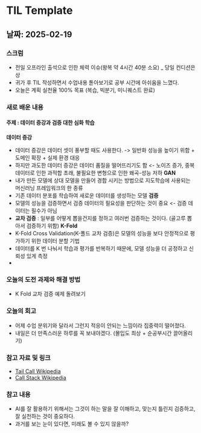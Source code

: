 # TIL Template

## 날짜: 2025-02-19

### 스크럼
- 전일 오프라인 출석으로 인한 체력 이슈(왕복 약 4시간 40분 소요) _ 당일 컨디션은 상
- 귀가 후 TIL 작성하면서 수업내용 톧아보기로 공부 시간에 아쉬움을 느꼈다.
- 오늘은 계획 실천율 100% 목표 (복습, 빅분기, 미니퀘스트 완료)

### 새로 배운 내용
#### 주제 : 데이터 증강과 검증 대한 심화 학습
**데이터 증강**
- 데이터 증강은 데이터 셋이 풍부할 때도 사용한다. -> 일반화 성능을 높이기 위함 + 도메인 확장 + 실제 환경 대응
- 하지만 과도한 데이터 증강은 데이터 품질을 떨어뜨리기도 함 <- 노이즈 증가, 중복 데이터로 인한 과적합 초래, 불필요한 변형으로 인한 왜곡-성능 저하
**GAN**
- 내가 만든 모델에 상대 모델을 만들어 경합 시키는 방법으로 지도학습에 사용되는 머신러닝 프레임워크의 한 종류
- 기존 데이터 분포를 학습하여 새로운 데이터를 생성하는 모델 
 **검증**
- 모델의 성능을 검증하면서 검증 데이터의 필요성을 판단하는 것이 중요 <- 검증 데이터는 필수가 아님
- **교차 검증** : 일부를 어떻게 뽑을건지를 정하고 여러번 검증하는 것이다. (골고루 뽑아서 검증하기 위함)
**K-Fold**
- K-Fold Cross Validation(K-폴드 교차 검증)은 모델의 성능을 보다 안정적으로 평가하기 위한 데이터 분할 기법
- 데이터를 K 번 나눠서 학습과 평가를 반복하기 때문에, 모델 성능을 더 공정하고 신뢰성 있게 측정
- 
### 오늘의 도전 과제와 해결 방법
- K Fold 교차 검증 예제 돌려보기

### 오늘의 회고
- 어제 수업 분위기와 달라서 그런지 적응이 안되는 느낌이라 집중력이 떨어졌다.
- 내일은 더 만족스러운 하루를 꼭 보내야겠다. (몰입도 최상 + 순공부시간 끌어올리기)

### 참고 자료 및 링크
- [Tail Call Wikipedia](https://en.wikipedia.org/wiki/Tail_call)
- [Call Stack Wikipedia](https://en.wikipedia.org/wiki/Call_stack)

### 참고 내용
- AI를 잘 활용하기 위해서는 그것이 하는 말을 잘 이해하고, 맞는지 틀린지 검증하고, 잘 실천하는 것이 중요하다.
- 과거를 보는 눈이 있다면, 미래도 볼 수 있지 않을까?
